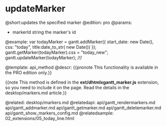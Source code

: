 updateMarker
=============

@short:updates the specified marker 
@edition: pro
@params:
- markerId	string	the marker's id


@example:
var todayMarker = gantt.addMarker({ 
	start_date: new Date(), 
    css: "today", 
    title:date_to_str( new Date())
});
gantt.getMarker(todayMarker).css = "today_new";
gantt.updateMarker(todayMarker); /*!*/
    
@template:	api_method
@descr:
{{pronote This functionality is available in the PRO edition only.}}

{{note This method is defined in the **ext/dhtmlxgantt_marker.js** extension, so you need to include it on the page. Read the details in the desktop/markers.md article.}}



    

@related:
	desktop/markers.md
@relatedapi:
	api/gantt_rendermarkers.md
	api/gantt_addmarker.md
	api/gantt_getmarker.md
	api/gantt_deletemarker.md
    api/gantt_show_markers_config.md
@relatedsample:
	02_extensions/05_today_line.html
